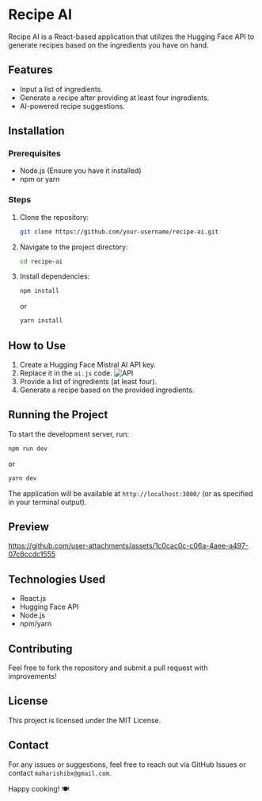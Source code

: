 # Recipe AI

Recipe AI is a React-based application that utilizes the Hugging Face API to generate recipes based on the ingredients you have on hand.

## Features
- Input a list of ingredients.
- Generate a recipe after providing at least four ingredients.
- AI-powered recipe suggestions.

## Installation

### Prerequisites
- Node.js (Ensure you have it installed)
- npm or yarn

### Steps
1. Clone the repository:
   ```sh
   git clone https://github.com/your-username/recipe-ai.git
   ```
2. Navigate to the project directory:
   ```sh
   cd recipe-ai
   ```
3. Install dependencies:
   ```sh
   npm install
   ```
   or
   ```sh
   yarn install
   ```

## How to Use
1. Create a Hugging Face Mistral AI API key.
2. Replace it in the `ai.js` code.
![API](https://github.com/user-attachments/assets/952cf22a-7f17-4ed5-a704-eda35c7379fe)
3. Provide a list of ingredients (at least four).
4. Generate a recipe based on the provided ingredients.

## Running the Project
To start the development server, run:
```sh
npm run dev
```
or
```sh
yarn dev
```

The application will be available at `http://localhost:3000/` (or as specified in your terminal output).

## Preview
https://github.com/user-attachments/assets/1c0cac0c-c06a-4aee-a497-07c6ccdc1555

## Technologies Used
- React.js
- Hugging Face API
- Node.js
- npm/yarn

## Contributing
Feel free to fork the repository and submit a pull request with improvements!

## License
This project is licensed under the MIT License.

## Contact
For any issues or suggestions, feel free to reach out via GitHub Issues or contact `maharishibx@gmail.com`.

Happy cooking! 🍽️
